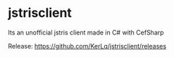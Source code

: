 # jstrisclient
Its an unofficial jstris client made in C# with CefSharp

Release: https://github.com/KerLq/jstrisclient/releases
